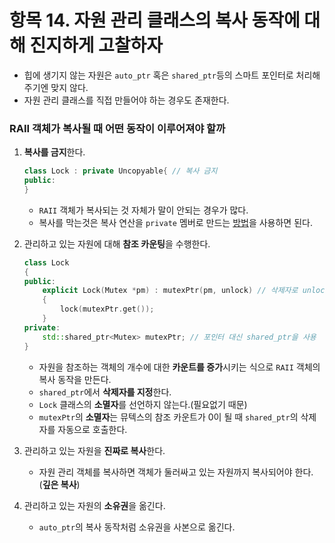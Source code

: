 # 항목 14. 자원 관리 클래스의 복사 동작에 대해 진지하게 고찰하자
- 힙에 생기지 않는 자원은 `auto_ptr` 혹은 `shared_ptr`등의 스마트 포인터로 처리해 주기엔 맞지 않다.
- 자원 관리 클래스를 직접 만들어야 하는 경우도 존재한다.

### RAII 객체가 복사될 때 어떤 동작이 이루어져야 할까
1. **복사를 금지**한다.
    ```cpp
    class Lock : private Uncopyable{ // 복사 금지
    public:
    }
    ```
    - `RAII` 객체가 복사되는 것 자체가 말이 안되는 경우가 많다.
    - 복사를 막는것은 복사 연산을 `private` 멤버로 만드는 [방법](/Chapter2/Item6.md)을 사용하면 된다.

2. 관리하고 있는 자원에 대해 **참조 카운팅**을 수행한다.
    ```cpp
    class Lock
    {
    public:
        explicit Lock(Mutex *pm) : mutexPtr(pm, unlock) // 삭제자로 unlock 함수 사용
        {
            lock(mutexPtr.get());
        }
    private:
        std::shared_ptr<Mutex> mutexPtr; // 포인터 대신 shared_ptr을 사용
    }
    ```
    - 자원을 참조하는 객체의 개수에 대한 **카운트를 증가**시키는 식으로 `RAII` 객체의 복사 동작을 만든다.
    - `shared_ptr`에서 **삭제자를 지정**한다.
    - `Lock` 클래스의 **소멸자**를 선언하지 않는다.(필요없기 때문)
    - `mutexPtr`의 **소멸자**는 뮤텍스의 참조 카운트가 0이 될 때 `shared_ptr`의 삭제자를 자동으로 호출한다.

3. 관리하고 있는 자원을 **진짜로 복사**한다.
    - 자원 관리 객체를 복사하면 객체가 둘러싸고 있는 자원까지 복사되어야 한다.(**깊은 복사**)

4. 관리하고 있는 자원의 **소유권**을 옮긴다.
    - `auto_ptr`의 복사 동작처럼 소유권을 사본으로 옮긴다.